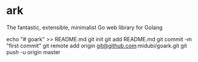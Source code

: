 # ark
The fantastic, extensible, minimalist Go web library for Golang

echo "# goark" >> README.md
git init
git add README.md
git commit -m "first commit"
git remote add origin git@github.com:midubi/goark.git
git push -u origin master

